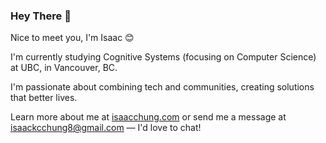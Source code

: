 ### Hey There 👋

Nice to meet you, I'm Isaac 😊

I'm currently studying Cognitive Systems (focusing on Computer Science) at UBC, in Vancouver, BC.

I'm passionate about combining tech and communities, creating solutions that better lives.

Learn more about me at [isaacchung.com](isaacchung.com) or send me a message at isaackcchung8@gmail.com — I'd love to chat!
